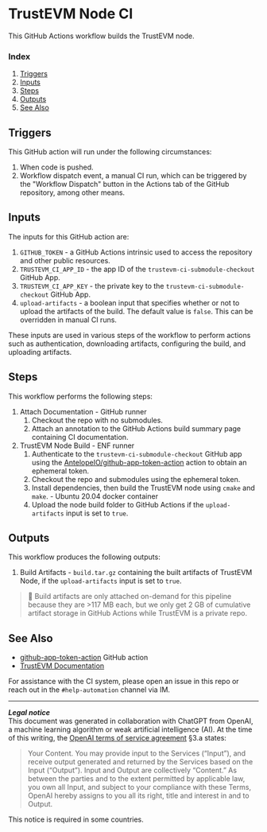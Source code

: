 # TrustEVM Node CI
This GitHub Actions workflow builds the TrustEVM node.

### Index
1. [Triggers](#triggers)
1. [Inputs](#inputs)
1. [Steps](#steps)
1. [Outputs](#outputs)
1. [See Also](#see-also)

## Triggers
This GitHub action will run under the following circumstances:
1. When code is pushed.
1. Workflow dispatch event, a manual CI run, which can be triggered by the "Workflow Dispatch" button in the Actions tab of the GitHub repository, among other means.

## Inputs
The inputs for this GitHub action are:
1. `GITHUB_TOKEN` - a GitHub Actions intrinsic used to access the repository and other public resources.
1. `TRUSTEVM_CI_APP_ID` - the app ID of the `trustevm-ci-submodule-checkout` GitHub App.
1. `TRUSTEVM_CI_APP_KEY` - the private key to the `trustevm-ci-submodule-checkout` GitHub App.
1. `upload-artifacts` - a boolean input that specifies whether or not to upload the artifacts of the build. The default value is `false`. This can be overridden in manual CI runs.

These inputs are used in various steps of the workflow to perform actions such as authentication, downloading artifacts, configuring the build, and uploading artifacts.

## Steps
This workflow performs the following steps:
1. Attach Documentation - GitHub runner
    1. Checkout the repo with no submodules.
    1. Attach an annotation to the GitHub Actions build summary page containing CI documentation.
1. TrustEVM Node Build - ENF runner
    1. Authenticate to the `trustevm-ci-submodule-checkout` GitHub app using the [AntelopeIO/github-app-token-action](https://github.com/AntelopeIO/github-app-token-action) action to obtain an ephemeral token.
    1. Checkout the repo and submodules using the ephemeral token.
    1. Install dependencies, then build the TrustEVM node using `cmake` and `make`. - Ubuntu 20.04 docker container
    1. Upload the node build folder to GitHub Actions if the `upload-artifacts` input is set to `true`.

## Outputs
This workflow produces the following outputs:
1. Build Artifacts - `build.tar.gz` containing the built artifacts of TrustEVM Node, if the `upload-artifacts` input is set to `true`.

> 💾️ Build artifacts are only attached on-demand for this pipeline because they are >117 MB each, but we only get 2 GB of cumulative artifact storage in GitHub Actions while TrustEVM is a private repo.

## See Also
- [github-app-token-action](https://github.com/AntelopeIO/github-app-token-action) GitHub action
- [TrustEVM Documentation](../../README.md)

For assistance with the CI system, please open an issue in this repo or reach out in the `#help-automation` channel via IM.

***
**_Legal notice_**  
This document was generated in collaboration with ChatGPT from OpenAI, a machine learning algorithm or weak artificial intelligence (AI). At the time of this writing, the [OpenAI terms of service agreement](https://openai.com/terms) §3.a states:
> Your Content. You may provide input to the Services (“Input”), and receive output generated and returned by the Services based on the Input (“Output”). Input and Output are collectively “Content.” As between the parties and to the extent permitted by applicable law, you own all Input, and subject to your compliance with these Terms, OpenAI hereby assigns to you all its right, title and interest in and to Output.

This notice is required in some countries.
